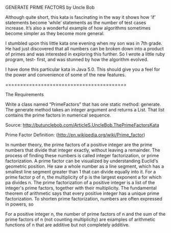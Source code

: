 GENERATE PRIME FACTORS by Uncle Bob

Although quite short, this kata is fascinating in the way it shows how ‘if’ statements
become ‘while’ statements as the number of test cases increase.  It’s also a
wonderful example of how algorithms sometimes become simpler as they become
more general.

I stumbled upon this little kata one evening when my son was in 7th grade.  He
had just discovered that all numbers can be broken down into a product of primes
and was interested in exploring this further.  So I wrote a little ruby program, test-
first, and was stunned by how the algorithm evolved.

I have done this particular kata in Java 5.0.  This should give you a feel for the
power and convenience of some of the new features.

=========================================

The Requirements

Write a class named “PrimeFactors” that has one static method: generate.
The generate method takes an integer argument and returns a List<Integer>.
That list contains the prime factors in numerical sequence.

Source: http://butunclebob.com/ArticleS.UncleBob.ThePrimeFactorsKata

Prime Factor Definition: (http://en.wikipedia.org/wiki/Prime_factor)

In number theory, the prime factors of a positive integer are the prime numbers that divide that integer exactly, without leaving a remainder. The process of finding these numbers is called integer factorization, or prime factorization.
A prime factor can be visualized by understanding Euclid's geometric position. He saw a whole number as a line segment, which has a smallest line segment greater than 1 that can divide equally into it.
For a prime factor p of n, the multiplicity of p is the largest exponent a for which pa divides n. The prime factorization of a positive integer is a list of the integer's prime factors, together with their multiplicity.
The fundamental theorem of arithmetic says that every positive integer has a unique prime factorization.
To shorten prime factorization, numbers are often expressed in powers, so

For a positive integer n, the number of prime factors of n and the sum of the prime factors of n (not counting multiplicity) are examples of arithmetic functions of n that are additive but not completely additive.